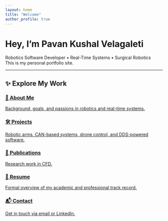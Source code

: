 ```yaml
---
layout: home
title: "Welcome"
author_profile: true
---
```


# Hey, I’m Pavan Kushal Velagaleti

Robotics Software Developer • Real-Time Systems • Surgical Robotics  
This is my personal portfolio site.

---

## ✨ Explore My Work

<div class="feature__wrapper">

  <div class="feature__item">
    <a href="/about/">
      <h3 class="archive__item-title">👤 About Me</h3>
      <p class="archive__item-excerpt">Background, goals, and passions in robotics and real-time systems.</p>
    </a>
  </div>

  <div class="feature__item">
    <a href="/projects/">
      <h3 class="archive__item-title">🛠️ Projects</h3>
      <p class="archive__item-excerpt">Robotic arms, CAN-based systems, drone control, and DDS-powered software.</p>
    </a>
  </div>

  <div class="feature__item">
    <a href="/publications/">
      <h3 class="archive__item-title">📄 Publications</h3>
      <p class="archive__item-excerpt">Research work in CFD.</p>
    </a>
  </div>

  <div class="feature__item">
    <a href="/resume/">
      <h3 class="archive__item-title">📁 Resume</h3>
      <p class="archive__item-excerpt">Formal overview of my academic and professional track record.</p>
    </a>
  </div>

  <div class="feature__item">
    <a href="/contact/">
      <h3 class="archive__item-title">📬 Contact</h3>
      <p class="archive__item-excerpt">Get in touch via email or LinkedIn.</p>
    </a>
  </div>

</div>

